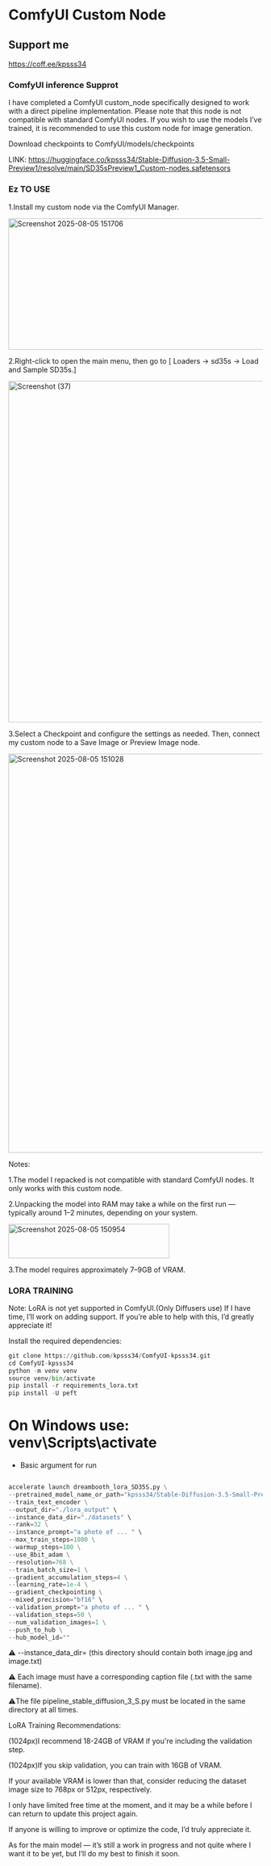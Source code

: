 # ComfyUI Custom Node

## Support me

https://coff.ee/kpsss34

### ComfyUI inference Supprot ###

I have completed a ComfyUI custom_node specifically designed to work with a direct pipeline implementation. Please note that this node is not compatible with standard ComfyUI nodes. If you wish to use the models I’ve trained, it is recommended to use this custom node for image generation.

Download checkpoints to ComfyUI/models/checkpoints

LINK: https://huggingface.co/kpsss34/Stable-Diffusion-3.5-Small-Preview1/resolve/main/SD35sPreview1_Custom-nodes.safetensors

### Ez TO USE ###
1.Install my custom node via the ComfyUI Manager.

<img width="1409" height="260" alt="Screenshot 2025-08-05 151706" src="https://github.com/user-attachments/assets/30c506f2-8228-49e8-8555-1b0aaf037708" />

2.Right-click to open the main menu, then go to [ Loaders → sd35s → Load and Sample SD35s.]

<img width="676" height="676" alt="Screenshot (37)" src="https://github.com/user-attachments/assets/00da6a0e-7210-4b84-b823-cccab19ee9a8" />

3.Select a Checkpoint and configure the settings as needed. Then, connect my custom node to a Save Image or Preview Image node.

<img width="1270" height="790" alt="Screenshot 2025-08-05 151028" src="https://github.com/user-attachments/assets/4a4f54b4-0069-4652-9e2e-d1c2495f908c" />

Notes:

1.The model I repacked is not compatible with standard ComfyUI nodes. It only works with this custom node.

2.Unpacking the model into RAM may take a while on the first run — typically around 1–2 minutes, depending on your system.

<img width="319" height="68" alt="Screenshot 2025-08-05 150954" src="https://github.com/user-attachments/assets/adc7082d-62f0-4a8b-abd5-2cab91d54198" />

3.The model requires approximately 7–9GB of VRAM.


### LORA TRAINING ###

Note: LoRA is not yet supported in ComfyUI.(Only Diffusers use)
If I have time, I’ll work on adding support.
If you’re able to help with this, I’d greatly appreciate it!

Install the required dependencies:
```python
git clone https://github.com/kpsss34/ComfyUI-kpsss34.git
cd ComfyUI-kpsss34
python -m venv venv
source venv/bin/activate
pip install -r requirements_lora.txt
pip install -U peft
```
# On Windows use: venv\Scripts\activate

- Basic argument for run

```python

accelerate launch dreambooth_lora_SD35S.py \
--pretrained_model_name_or_path="kpsss34/Stable-Diffusion-3.5-Small-Preview1" \
--train_text_encoder \
--output_dir="./lora_output" \
--instance_data_dir="./datasets" \
--rank=32 \
--instance_prompt="a photo of ... " \
--max_train_steps=1000 \
--warmup_steps=100 \
--use_8bit_adam \
--resolution=768 \
--train_batch_size=1 \
--gradient_accumulation_steps=4 \
--learning_rate=1e-4 \
--gradient_checkpointing \
--mixed_precision="bf16" \
--validation_prompt="a photo of ... " \
--validation_steps=50 \
--num_validation_images=1 \
--push_to_hub \
--hub_model_id=""

```

⚠️ --instance_data_dir= (this directory should contain both image.jpg and image.txt)

⚠️ Each image must have a corresponding caption file (.txt with the same filename).

⚠️The file pipeline_stable_diffusion_3_S.py must be located in the same directory at all times.


LoRA Training Recommendations:

(1024px)I recommend 18-24GB of VRAM if you're including the validation step.

(1024px)If you skip validation, you can train with 16GB of VRAM.

If your available VRAM is lower than that, consider reducing the dataset image size to 768px or 512px, respectively.

I only have limited free time at the moment, and it may be a while before I can return to update this project again.

If anyone is willing to improve or optimize the code, I’d truly appreciate it.

As for the main model — it’s still a work in progress and not quite where I want it to be yet, but I’ll do my best to finish it soon.

